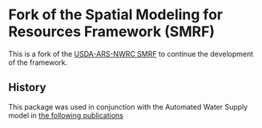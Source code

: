 # Fork of the Spatial Modeling for Resources Framework (SMRF)

This is a fork of the [USDA-ARS-NWRC SMRF](https://github.com/USDA-ARS-NWRC/smrf)
to continue the development of the framework.

## History
This package was used in conjunction with the Automated Water Supply model in
[the following publications](https://github.com/UofU-Cryosphere/awsm?tab=readme-ov-file#history)

